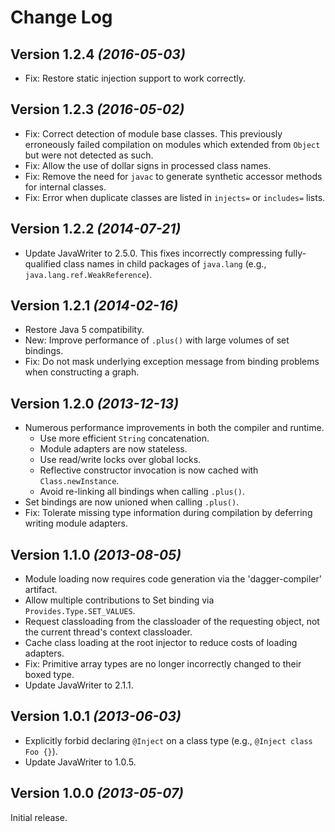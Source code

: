 Change Log
==========

Version 1.2.4 *(2016-05-03)*
----------------------------

 * Fix: Restore static injection support to work correctly.


Version 1.2.3 *(2016-05-02)*
----------------------------

 * Fix: Correct detection of module base classes. This previously erroneously failed compilation
   on modules which extended from `Object` but were not detected as such.
 * Fix: Allow the use of dollar signs in processed class names.
 * Fix: Remove the need for `javac` to generate synthetic accessor methods for internal classes.
 * Fix: Error when duplicate classes are listed in `injects=` or `includes=` lists.


Version 1.2.2 *(2014-07-21)*
----------------------------

 * Update JavaWriter to 2.5.0. This fixes incorrectly compressing fully-qualified class names
   in child packages of `java.lang` (e.g., `java.lang.ref.WeakReference`).


Version 1.2.1 *(2014-02-16)*
----------------------------

 * Restore Java 5 compatibility.
 * New: Improve performance of `.plus()` with large volumes of set bindings.
 * Fix: Do not mask underlying exception message from binding problems when constructing a graph.


Version 1.2.0 *(2013-12-13)*
----------------------------

 * Numerous performance improvements in both the compiler and runtime.
   * Use more efficient `String` concatenation.
   * Module adapters are now stateless.
   * Use read/write locks over global locks.
   * Reflective constructor invocation is now cached with `Class.newInstance`.
   * Avoid re-linking all bindings when calling `.plus()`.
 * Set bindings are now unioned when calling `.plus()`.
 * Fix: Tolerate missing type information during compilation by deferring writing
   module adapters.


Version 1.1.0 *(2013-08-05)*
----------------------------

 * Module loading now requires code generation via the 'dagger-compiler' artifact.
 * Allow multiple contributions to Set binding via `Provides.Type.SET_VALUES`.
 * Request classloading from the classloader of the requesting object, not the current thread's
   context classloader.
 * Cache class loading at the root injector to reduce costs of loading adapters.
 * Fix: Primitive array types are no longer incorrectly changed to their boxed type.
 * Update JavaWriter to 2.1.1.


Version 1.0.1 *(2013-06-03)*
----------------------------

 * Explicitly forbid declaring `@Inject` on a class type (e.g., `@Inject class Foo {}`).
 * Update JavaWriter to 1.0.5.


Version 1.0.0 *(2013-05-07)*
----------------------------

Initial release.
